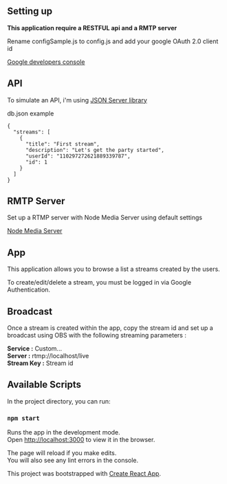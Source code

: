 ## Setting up

**This application require a RESTFUL api and a RMTP server**

Rename configSample.js to config.js and add your google OAuth 2.0 client id

[Google developers console](https://console.developers.google.com/)

## API

To simulate an API, i'm using [JSON Server library](https://github.com/typicode/json-server)

db.json example

```
{
  "streams": [
    {
      "title": "First stream",
      "description": "Let's get the party started",
      "userId": "110297272621889339787",
      "id": 1
    }
  ]
}
```

## RMTP Server

Set up a RTMP server with Node Media Server using default settings

[Node Media Server](https://github.com/illuspas/Node-Media-Server)

## App

This application allows you to browse a list a streams created by the users.

To create/edit/delete a stream, you must be logged in via Google Authentication.

## Broadcast

Once a stream is created within the app, copy the stream id and set up a broadcast using OBS with the following streaming parameters :

**Service :** Custom...<br/>
**Server :** rtmp://localhost/live<br/>
**Stream Key :** Stream id

## Available Scripts

In the project directory, you can run:

### `npm start`

Runs the app in the development mode.<br />
Open [http://localhost:3000](http://localhost:3000) to view it in the browser.

The page will reload if you make edits.<br />
You will also see any lint errors in the console.

This project was bootstrapped with [Create React App](https://github.com/facebook/create-react-app).
